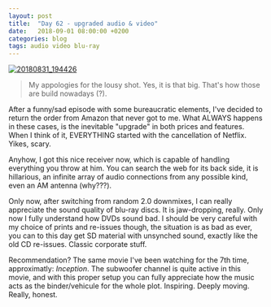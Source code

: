 ```yaml
---
layout: post
title:  "Day 62 - upgraded audio & video"
date:   2018-09-01 08:00:00 +0200
categories: blog
tags: audio video blu-ray
---
```

<a data-flickr-embed="true"  href="https://www.flickr.com/photos/137491954@N07/44387524511/in/dateposted/" title="20180831_194426"><img src="https://farm2.staticflickr.com/1847/44387524511_0b204c2a34_k.jpg" alt="20180831_194426"></a><script async src="//embedr.flickr.com/assets/client-code.js" charset="utf-8"></script>

> My appologies for the lousy shot. Yes, it is that big. That's how those are build nowadays (?).

After a funny/sad episode with some bureaucratic elements, I've decided to return the order from Amazon that never got to me. What ALWAYS happens in these cases, is the inevitable "upgrade" in both prices and features. When I think of it, EVERYTHING started with the cancellation of Netflix. Yikes, scary.

Anyhow, I got this nice receiver now, which is capable of handling everything you throw at him. You can search the web for its back side, it is hillarious, an infinite array of audio connections from any possible kind, even an AM antenna (why???).

Only now, after switching from random 2.0 downmixes, I can really appreciate the sound quality of blu-ray discs. It is jaw-dropping, really. Only now I fully understand how DVDs sound bad. I should be very careful with my choice of prints and re-issues though, the situation is as bad as ever, you can to this day get SD material with unsynched sound, exactly like the old CD re-issues. Classic corporate stuff.

Recommendation? The same movie I've been watching for the 7th time, approximatly: _Inception_. The subwoofer channel is quite active in this movie, and with this proper setup you can fully appreciate how the music acts as the binder/vehicule for the whole plot. Inspiring. Deeply moving. Really, honest.

